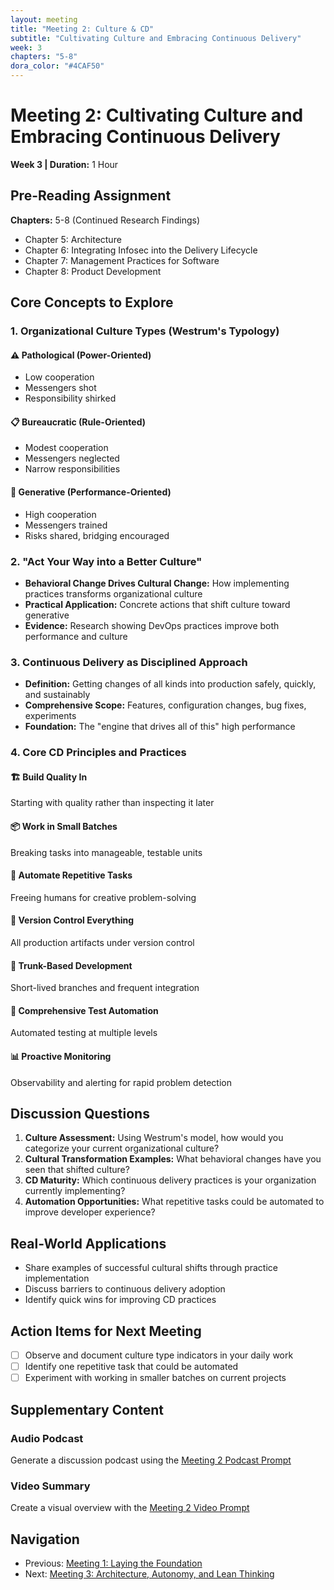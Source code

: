```yaml
---
layout: meeting
title: "Meeting 2: Culture & CD"
subtitle: "Cultivating Culture and Embracing Continuous Delivery"
week: 3
chapters: "5-8"
dora_color: "#4CAF50"
---
```


# Meeting 2: Cultivating Culture and Embracing Continuous Delivery

**Week 3 | Duration:** 1 Hour

## Pre-Reading Assignment

**Chapters:** 5-8 (Continued Research Findings)
- Chapter 5: Architecture
- Chapter 6: Integrating Infosec into the Delivery Lifecycle
- Chapter 7: Management Practices for Software
- Chapter 8: Product Development

## Core Concepts to Explore

### 1. Organizational Culture Types (Westrum's Typology)

#### ⚠️ Pathological (Power-Oriented)
- Low cooperation
- Messengers shot
- Responsibility shirked

#### 📋 Bureaucratic (Rule-Oriented)
- Modest cooperation
- Messengers neglected
- Narrow responsibilities

#### 🚀 Generative (Performance-Oriented)
- High cooperation
- Messengers trained
- Risks shared, bridging encouraged

### 2. "Act Your Way into a Better Culture"
- **Behavioral Change Drives Cultural Change:** How implementing practices transforms organizational culture
- **Practical Application:** Concrete actions that shift culture toward generative
- **Evidence:** Research showing DevOps practices improve both performance and culture

### 3. Continuous Delivery as Disciplined Approach
- **Definition:** Getting changes of all kinds into production safely, quickly, and sustainably
- **Comprehensive Scope:** Features, configuration changes, bug fixes, experiments
- **Foundation:** The "engine that drives all of this" high performance

### 4. Core CD Principles and Practices

#### 🏗️ Build Quality In
Starting with quality rather than inspecting it later

#### 📦 Work in Small Batches
Breaking tasks into manageable, testable units

#### 🤖 Automate Repetitive Tasks
Freeing humans for creative problem-solving

#### 📂 Version Control Everything
All production artifacts under version control

#### 🌳 Trunk-Based Development
Short-lived branches and frequent integration

#### 🧪 Comprehensive Test Automation
Automated testing at multiple levels

#### 📊 Proactive Monitoring
Observability and alerting for rapid problem detection

## Discussion Questions

1. **Culture Assessment:** Using Westrum's model, how would you categorize your current organizational culture?
2. **Cultural Transformation Examples:** What behavioral changes have you seen that shifted culture?
3. **CD Maturity:** Which continuous delivery practices is your organization currently implementing?
4. **Automation Opportunities:** What repetitive tasks could be automated to improve developer experience?

## Real-World Applications
- Share examples of successful cultural shifts through practice implementation
- Discuss barriers to continuous delivery adoption
- Identify quick wins for improving CD practices

## Action Items for Next Meeting

- [ ] Observe and document culture type indicators in your daily work
- [ ] Identify one repetitive task that could be automated
- [ ] Experiment with working in smaller batches on current projects

## Supplementary Content

### Audio Podcast
Generate a discussion podcast using the [Meeting 2 Podcast Prompt](../notebooklm-prompts/meeting-2-podcast-prompt.md)

### Video Summary  
Create a visual overview with the [Meeting 2 Video Prompt](../notebooklm-prompts/meeting-2-video-prompt.md)

## Navigation

- Previous: [Meeting 1: Laying the Foundation](meeting-1-guide.md)
- Next: [Meeting 3: Architecture, Autonomy, and Lean Thinking](meeting-3-guide.md)